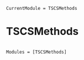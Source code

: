 ```@meta
CurrentModule = TSCSMethods
```

# TSCSMethods

```@index
```

```@autodocs
Modules = [TSCSMethods]
```
